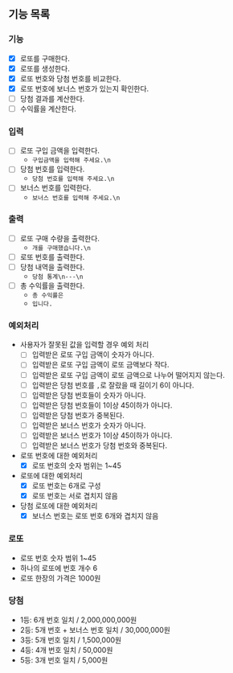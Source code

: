 ## 기능 목록
### 기능
- [x] 로또를 구매한다.
- [x] 로또를 생성한다.
- [x] 로또 번호와 당첨 번호를 비교한다.
- [x] 로또 번호에 보너스 번호가 있는지 확인한다.
- [ ] 당첨 결과를 계산한다.
- [ ] 수익률을 계산한다.
### 입력
- [ ] 로또 구입 금액을 입력한다.
  - `구입금액을 입력해 주세요.\n`
- [ ] 당첨 번호를 입력한다.
  - `당첨 번호를 입력해 주세요.\n`
- [ ] 보너스 번호를 입력한다.
  - `보너스 번호를 입력해 주세요.\n`
### 출력
- [ ] 로또 구매 수량을 출력한다.
  - `개를 구매했습니다.\n`
- [ ] 로또 번호를 출력한다.
- [ ] 당첨 내역을 출력한다.
  - `당첨 통계\n---\n`
- [ ] 총 수익률을 출력한다.
  - `총 수익률은 `
  - `입니다.`
### 예외처리
- 사용자가 잘못된 값을 입력할 경우 예외 처리
  - [ ] 입력받은 로또 구입 금액이 숫자가 아니다.
  - [ ] 입력받은 로또 구입 금액이 로또 금액보다 작다.
  - [ ] 입력받은 로또 구입 금액이 로또 금액으로 나누어 떨어지지 않는다.
  - [ ] 입력받은 당첨 번호를 `,`로 잘랐을 때 길이기 6이 아니다.
  - [ ] 입력받은 당첨 번호들이 숫자가 아니다.
  - [ ] 입력받은 당첨 번호들이 1이상 45이하가 아니다.
  - [ ] 입력받은 당첨 번호가 중복된다.
  - [ ] 입력받은 보너스 번호가 숫자가 아니다.
  - [ ] 입력받은 보너스 번호가 1이상 45이하가 아니다.
  - [ ] 입력받은 보너스 번호가 당첨 번호와 중복된다.
- 로또 번호에 대한 예외처리
  - [x] 로또 번호의 숫자 범위는 1~45
- 로또에 대한 예외처리
  - [x] 로또 번호는 6개로 구성
  - [x] 로또 번호는 서로 겹치지 않음
- 당첨 로또에 대한 예외처리
  - [x] 보너스 번호는 로또 번호 6개와 겹치지 않음
### 로또
- 로또 번호 숫자 범위 1~45
- 하나의 로또에 번호 개수 6
- 로또 한장의 가격은 1000원
### 당첨
- 1등: 6개 번호 일치 / 2,000,000,000원
- 2등: 5개 번호 + 보너스 번호 일치 / 30,000,000원
- 3등: 5개 번호 일치 / 1,500,000원
- 4등: 4개 번호 일치 / 50,000원
- 5등: 3개 번호 일치 / 5,000원
